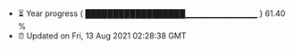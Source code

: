 - ⏳ Year progress { ██████████████████▁▁▁▁▁▁▁▁▁▁▁▁ } 61.40 %
- ⏰ Updated on Fri, 13 Aug 2021 02:28:38 GMT

